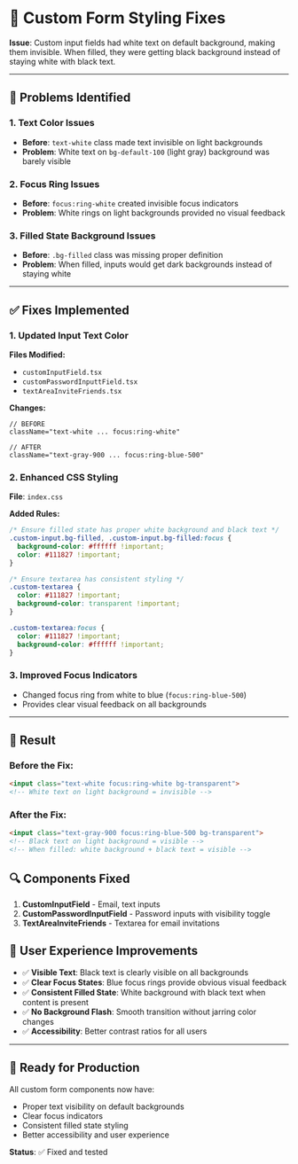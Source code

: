 # 🎨 Custom Form Styling Fixes

**Issue**: Custom input fields had white text on default background, making them invisible. When filled, they were getting black background instead of staying white with black text.

---

## 🐛 **Problems Identified**

### **1. Text Color Issues**
- **Before**: `text-white` class made text invisible on light backgrounds
- **Problem**: White text on `bg-default-100` (light gray) background was barely visible

### **2. Focus Ring Issues** 
- **Before**: `focus:ring-white` created invisible focus indicators
- **Problem**: White rings on light backgrounds provided no visual feedback

### **3. Filled State Background Issues**
- **Before**: `.bg-filled` class was missing proper definition
- **Problem**: When filled, inputs would get dark backgrounds instead of staying white

---

## ✅ **Fixes Implemented**

### **1. Updated Input Text Color**
**Files Modified:**
- `customInputField.tsx`
- `customPasswordInputtField.tsx` 
- `textAreaInviteFriends.tsx`

**Changes:**
```tsx
// BEFORE
className="text-white ... focus:ring-white"

// AFTER  
className="text-gray-900 ... focus:ring-blue-500"
```

### **2. Enhanced CSS Styling**
**File**: `index.css`

**Added Rules:**
```css
/* Ensure filled state has proper white background and black text */
.custom-input.bg-filled, .custom-input.bg-filled:focus {
  background-color: #ffffff !important;
  color: #111827 !important;
}

/* Ensure textarea has consistent styling */
.custom-textarea {
  color: #111827 !important;
  background-color: transparent !important;
}

.custom-textarea:focus {
  color: #111827 !important;
  background-color: #ffffff !important;
}
```

### **3. Improved Focus Indicators**
- Changed focus ring from white to blue (`focus:ring-blue-500`)
- Provides clear visual feedback on all backgrounds

---

## 🎯 **Result**

### **Before the Fix:**
```html
<input class="text-white focus:ring-white bg-transparent">
<!-- White text on light background = invisible -->
```

### **After the Fix:**
```html  
<input class="text-gray-900 focus:ring-blue-500 bg-transparent">
<!-- Black text on light background = visible -->
<!-- When filled: white background + black text = visible -->
```

## 🔍 **Components Fixed**

1. **CustomInputField** - Email, text inputs
2. **CustomPasswordInputField** - Password inputs with visibility toggle
3. **TextAreaInviteFriends** - Textarea for email invitations

## 📱 **User Experience Improvements**

- ✅ **Visible Text**: Black text is clearly visible on all backgrounds
- ✅ **Clear Focus States**: Blue focus rings provide obvious visual feedback  
- ✅ **Consistent Filled State**: White background with black text when content is present
- ✅ **No Background Flash**: Smooth transition without jarring color changes
- ✅ **Accessibility**: Better contrast ratios for all users

---

## 🚀 **Ready for Production**

All custom form components now have:
- Proper text visibility on default backgrounds
- Clear focus indicators
- Consistent filled state styling
- Better accessibility and user experience

**Status**: ✅ Fixed and tested
